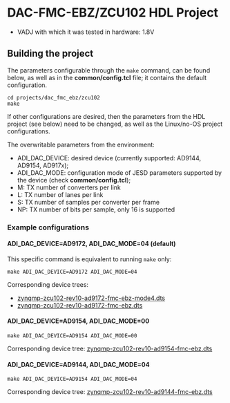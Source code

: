 <!-- no_no_os -->

# DAC-FMC-EBZ/ZCU102 HDL Project

- VADJ with which it was tested in hardware: 1.8V

## Building the project

The parameters configurable through the `make` command, can be found below, as well as in the **common/config.tcl** file; it contains the default configuration.

```
cd projects/dac_fmc_ebz/zcu102
make
```

If other configurations are desired, then the parameters from the HDL project (see below) need to be changed, as well as the Linux/no-OS project configurations.

The overwritable parameters from the environment:

- ADI_DAC_DEVICE: desired device (currently supported: AD9144, AD9154, AD917x); 
- ADI_DAC_MODE: configuration mode of JESD parameters supported by the device (check **common/config.tcl**);
- M: TX number of converters per link
- L: TX number of lanes per link
- S: TX number of samples per converter per frame
- NP: TX number of bits per sample, only 16 is supported

### Example configurations

#### ADI_DAC_DEVICE=AD9172, ADI_DAC_MODE=04 (default)

This specific command is equivalent to running `make` only:

```
make ADI_DAC_DEVICE=AD9172 ADI_DAC_MODE=04
``` 

Corresponding device trees: 
- [zynqmp-zcu102-rev10-ad9172-fmc-ebz-mode4.dts](https://github.com/analogdevicesinc/linux/blob/main/arch/arm64/boot/dts/xilinx/zynqmp-zcu102-rev10-ad9172-fmc-ebz-mode4.dts)
- [zynqmp-zcu102-rev10-ad9172-fmc-ebz.dts](https://github.com/analogdevicesinc/linux/blob/main/arch/arm64/boot/dts/xilinx/zynqmp-zcu102-rev10-ad9172-fmc-ebz.dts)

#### ADI_DAC_DEVICE=AD9154, ADI_DAC_MODE=00

```
make ADI_DAC_DEVICE=AD9154 ADI_DAC_MODE=00
``` 

Corresponding device tree: [zynqmp-zcu102-rev10-ad9154-fmc-ebz.dts](https://github.com/analogdevicesinc/linux/blob/main/arch/arm64/boot/dts/xilinx/zynqmp-zcu102-rev10-ad9154-fmc-ebz.dts)

#### ADI_DAC_DEVICE=AD9144, ADI_DAC_MODE=04

```
make ADI_DAC_DEVICE=AD9154 ADI_DAC_MODE=04
``` 

Corresponding device tree: [zynqmp-zcu102-rev10-ad9144-fmc-ebz.dts](https://github.com/analogdevicesinc/linux/blob/main/arch/arm64/boot/dts/xilinx/zynqmp-zcu102-rev10-ad9144-fmc-ebz.dts)
